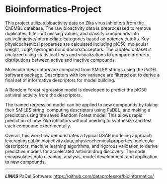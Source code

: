 # Bioinformatics-Project

This project utilizes bioactivity data on Zika virus inhibitors from the ChEMBL database. The raw bioactivity data is preprocessed to remove duplicates, filter out missing values, and classify compounds into active/inactive/intermediate categories based on potency cutoffs. Key physicochemical properties are calculated including pIC50, molecular weight, LogP, hydrogen bond donors/acceptors. The curated dataset is analyzed using statistical tests and visualizations to compare property distributions between active and inactive compounds.

Molecular descriptors are computed from SMILES strings using the PaDEL software package. Descriptors with low variance are filtered out to derive a final set of informative descriptors for model building.

A Random Forest regression model is developed to predict the pIC50 antiviral activity from the descriptors. 

The trained regression model can be applied to new compounds by taking their SMILES string, computing descriptors using PaDEL, and making a prediction using the saved Random Forest model. This allows rapid prediction of new Zika inhibitors without needing to synthesize and test each compound experimentally.

Overall, this workflow demonstrates a typical QSAR modeling approach leveraging public bioactivity data, physicochemical properties, molecular descriptors, machine learning algorithms, and rigorous validation to derive predictive models for accelerated antiviral drug discovery. The code encapsulates data cleaning, analysis, model development, and application to new compounds.

------------
***LINKS***
PaDel Software: https://github.com/dataprofessor/bioinformatics/
